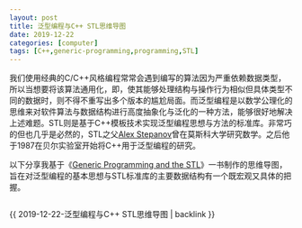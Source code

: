 ```yaml
---
layout: post
title: 泛型编程与C++ STL思维导图
date: 2019-12-22
categories: [computer]
tags: [C++,generic-programming,programming,STL]
---
```


我们使用经典的C/C++风格编程常常会遇到编写的算法因为严重依赖数据类型，所以当想要将该算法通用化，即，使其能够处理结构与操作行为相似但具体类型不同的数据时，则不得不重写出多个版本的尴尬局面。而泛型编程是以数学公理化的思维来对软件算法与数据结构进行高度抽象化与泛化的一种方法，能够很好地解决上述难题。STL则是基于C++模板技术实现泛型编程思想与方法的标准库。非常巧的但也几乎是必然的，STL之父[Alex Stepanov](http://stepanovpapers.com/drdobbs-interview.html)曾在莫斯科大学研究数学。之后他于1987在贝尔实验室开始将C++用于泛型编程的研究。

以下分享我基于《[Generic Programming and the STL](https://book.douban.com/subject/1146225/)》一书制作的思维导图，旨在对泛型编程的基本思想与STL标准库的主要数据结构有一个既宏观又具体的把握。

<p align="center"><img src="/figures/p68569201.jpg" alt="" /></p>

{{ 2019-12-22-泛型编程与C++ STL思维导图 | backlink }}
